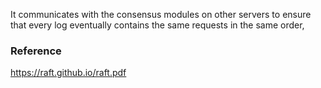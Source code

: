 
It communicates with the consensus modules on other
servers to ensure that every log eventually contains the
same requests in the same order,

### Reference 

https://raft.github.io/raft.pdf
